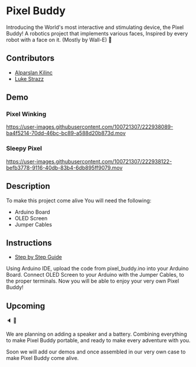 # Pixel Buddy
Introducing the World's most interactive and stimulating device, the Pixel Buddy!
A robotics project that implements various faces,
Inspired by every robot with a face on it. (Mostly by Wall-E)  :robot:

## Contributors
- [Alparslan Kilinc](https://github.com/AlparslanKilinc)
- [Luke Strazz](https://github.com/LukeStrazz)

## Demo

### Pixel Winking
https://user-images.githubusercontent.com/100721307/222938089-ba4f5214-70dd-46bc-bc89-a588d20b873d.mov

### Sleepy Pixel
https://user-images.githubusercontent.com/100721307/222938122-befb3778-9116-40db-83b4-6db895ff9079.mov

## Description
To make this project come alive You will need the following:
- Arduino Board
- OLED Screen
- Jumper Cables

## Instructions
- [Step by Step Guide](https://github.com/AlparslanKilinc/Pixel-Buddy/files/10894864/How.to.Make.Pixel.Buddy.pdf)

Using Arduino IDE, upload the code from pixel_buddy.ino into your Arduino Board.
Connect OLED Screen to your Arduino with the Jumper Cables, to the proper terminals.
Now you will be able to enjoy your very own Pixel Buddy!


## Upcoming
:speaker: :battery:

We are planning on adding a speaker and a battery. Combining everything to make Pixel Buddy portable,
and ready to make every adventure with you.

Soon we will add our demos and once assembled in our very own case to make Pixel Buddy come alive.
